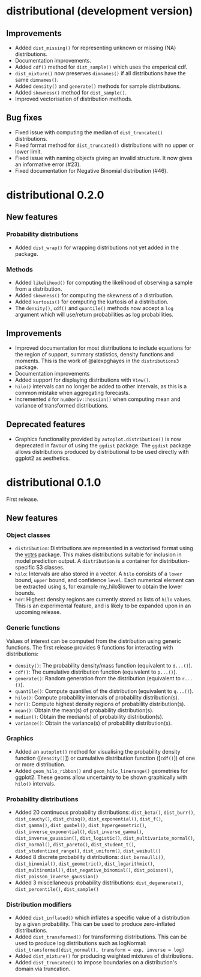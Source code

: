# distributional (development version)

## Improvements

* Added `dist_missing()` for representing unknown or missing (NA) distributions.
* Documentation improvements.
* Added `cdf()` method for `dist_sample()` which uses the emperical cdf.
* `dist_mixture()` now preserves `dimnames()` if all distributions have the same
  `dimnames()`.
* Added `density()` and `generate()` methods for sample distributions.
* Added `skewness()` method for `dist_sample()`.
* Improved vectorisation of distribution methods.

## Bug fixes

* Fixed issue with computing the median of `dist_truncated()` distributions.
* Fixed format method for `dist_truncated()` distributions with no upper or 
  lower limit.
* Fixed issue with naming <hilo> objects giving an invalid structure. It now
  gives an informative error (#23).
* Fixed documentation for Negative Binomial distribution (#46).

# distributional 0.2.0

## New features

### Probability distributions

* Added `dist_wrap()` for wrapping distributions not yet added in the package.

### Methods

* Added `likelihood()` for computing the likelihood of observing a sample from a
  distribution.
* Added `skewness()` for computing the skewness of a distribution.
* Added `kurtosis()` for computing the kurtosis of a distribution.
* The `density()`, `cdf()` and `quantile()` methods now accept a `log` argument 
  which will use/return probabilities as log probabilities.
  
## Improvements

* Improved documentation for most distributions to include equations for the
  region of support, summary statistics, density functions and moments. This is
  the work of @alexpghayes in the `distributions3` package.
* Documentation improvements
* Added support for displaying distributions with `View()`.
* `hilo()` intervals can no longer be added to other intervals, as this is a
  common mistake when aggregating forecasts.
* Incremented `d` for `numDeriv::hessian()` when computing mean and variance of 
  transformed distributions.
  
## Deprecated features

* Graphics functionality provided by `autoplot.distribution()` is now deprecated
  in favour of using the `ggdist` package. The `ggdist` package allows 
  distributions produced by distributional to be used directly with ggplot2 as
  aesthetics.
  
# distributional 0.1.0

First release. 

## New features

### Object classes

* `distribution`: Distributions are represented in a vectorised format using the
  [vctrs](https://cran.r-project.org/package=vctrs) package. This makes 
  distributions suitable for inclusion in model prediction output. A 
  `distribution` is a container for distribution-specific S3 classes.
* `hilo`: Intervals are also stored in a vector. A `hilo` consists of a `lower`
  bound, `upper` bound, and confidence `level`. Each numerical element can be
  extracted using `$`, for example my_hilo$lower to obtain the lower bounds.
* `hdr`: Highest density regions are currently stored as lists of `hilo` values.
  This is an experimental feature, and is likely to be expanded upon in an
  upcoming release.

### Generic functions

Values of interest can be computed from the distribution using generic functions.
The first release provides 9 functions for interacting with distributions:

* `density()`: The probability density/mass function (equivalent to `d...()`).
* `cdf()`: The cumulative distribution function (equivalent to `p...()`).
* `generate()`: Random generation from the distribution (equivalent to `r...()`).
* `quantile()`: Compute quantiles of the distribution (equivalent to `q...()`).
* `hilo()`: Compute probability intervals of probability distribution(s).
* `hdr()`: Compute highest density regions of probability distribution(s).
* `mean()`: Obtain the mean(s) of probability distribution(s).
* `median()`: Obtain the median(s) of probability distribution(s).
* `variance()`: Obtain the variance(s) of probability distribution(s).

### Graphics

* Added an `autoplot()` method for visualising the probability density function
  ([`density()`]) or cumulative distribution function ([`cdf()`]) of one or more
  distribution.
* Added `geom_hilo_ribbon()` and `geom_hilo_linerange()` geometries for ggplot2.
  These geoms allow uncertainty to be shown graphically with `hilo()` intervals.

### Probability distributions

* Added 20 continuous probability distributions: 
  `dist_beta()`, `dist_burr()`, `dist_cauchy()`, `dist_chisq()`, 
  `dist_exponential()`, `dist_f()`, `dist_gamma()`, `dist_gumbel()`, 
  `dist_hypergeometric()`, `dist_inverse_exponential()`, `dist_inverse_gamma()`,
  `dist_inverse_gaussian()`, `dist_logistic()`, `dist_multivariate_normal()`, 
  `dist_normal()`, `dist_pareto()`, `dist_student_t()`, 
  `dist_studentized_range()`, `dist_uniform()`, `dist_weibull()`
* Added 8 discrete probability distributions: 
  `dist_bernoulli()`, `dist_binomial()`, `dist_geometric()`, 
  `dist_logarithmic()`, `dist_multinomial()`, `dist_negative_binomial()`,
  `dist_poisson()`, `dist_poisson_inverse_gaussian()`
* Added 3 miscellaneous probability distributions: 
  `dist_degenerate()`, `dist_percentile()`, `dist_sample()`

### Distribution modifiers

* Added `dist_inflated()` which inflates a specific value of a distribution by
  a given probability. This can be used to produce zero-inflated distributions.
* Added `dist_transformed()` for transforming distributions. This can be used
  to produce log distributions such as logNormal: 
  `dist_transformed(dist_normal(), transform = exp, inverse = log)`
* Added `dist_mixture()` for producing weighted mixtures of distributions.
* Added `dist_truncated()` to impose boundaries on a distribution's domain via
  truncation.
